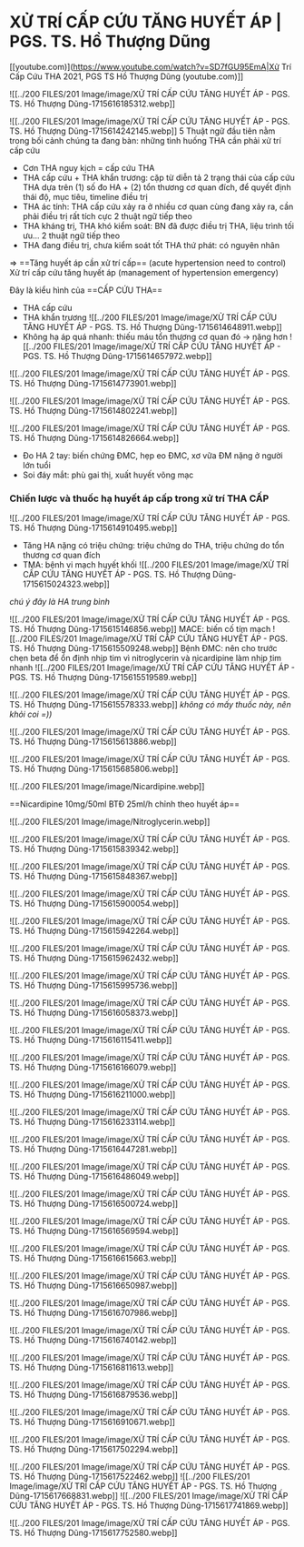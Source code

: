# XỬ TRÍ CẤP CỨU TĂNG HUYẾT ÁP | PGS. TS. Hồ Thượng Dũng

[[youtube.com)](https://www.youtube.com/watch?v=SD7fGU95EmA|Xử Trí Cấp Cứu THA 2021, PGS TS Hồ Thượng  Dũng (youtube.com)]]


![[../200 FILES/201 Image/image/XỬ TRÍ CẤP CỨU TĂNG HUYẾT ÁP - PGS. TS. Hồ Thượng Dũng-1715616185312.webp]]

![[../200 FILES/201 Image/image/XỬ TRÍ CẤP CỨU TĂNG HUYẾT ÁP - PGS. TS. Hồ Thượng Dũng-1715614242145.webp]]
5 Thuật ngữ đầu tiên nằm trong bối cảnh chúng ta đang bàn: những tình huống THA cần phải xử trí cấp cứu
- Cơn THA nguy kịch = cấp cứu THA
- THA cấp cứu + THA khẩn trương: cặp từ diễn tả 2 trạng thái của cấp cứu THA dựa trên (1) số đo HA + (2) tổn thương cơ quan đích, để quyết định thái độ, mục tiêu, timeline điều trị
- THA ác tính: THA cấp cứu xảy ra ở nhiều cơ quan cùng đang xảy ra, cần phải điều trị rất tích cực
2 thuật ngữ tiếp theo
- THA kháng trị, THA khó kiểm soát: BN đã được điều trị THA, liệu trình tối ưu...
2 thuật ngữ tiếp theo
- THA đang điều trị, chưa kiểm soát tốt
THA thứ phát: có nguyên nhân

=> ==Tăng huyết áp cần xử trí cấp== (acute hypertension need to control)
Xử trí cấp cứu tăng huyết áp (management of hypertension emergency)

Đây là kiểu hình của ==CẤP CỨU THA==
- THA cấp cứu
- THA khẩn trương
![[../200 FILES/201 Image/image/XỬ TRÍ CẤP CỨU TĂNG HUYẾT ÁP - PGS. TS. Hồ Thượng Dũng-1715614648911.webp]]
- Không hạ áp quá nhanh: thiếu máu tổn thương cơ quan đó -> nặng hơn
![[../200 FILES/201 Image/image/XỬ TRÍ CẤP CỨU TĂNG HUYẾT ÁP - PGS. TS. Hồ Thượng Dũng-1715614657972.webp]]
 
![[../200 FILES/201 Image/image/XỬ TRÍ CẤP CỨU TĂNG HUYẾT ÁP - PGS. TS. Hồ Thượng Dũng-1715614773901.webp]]

![[../200 FILES/201 Image/image/XỬ TRÍ CẤP CỨU TĂNG HUYẾT ÁP - PGS. TS. Hồ Thượng Dũng-1715614802241.webp]]

![[../200 FILES/201 Image/image/XỬ TRÍ CẤP CỨU TĂNG HUYẾT ÁP - PGS. TS. Hồ Thượng Dũng-1715614826664.webp]]
- Đo HA 2 tay: biến chứng ĐMC, hẹp eo ĐMC, xơ vữa ĐM nặng ở người lớn tuổi
- Soi đáy mắt: phù gai thị, xuất huyết võng mạc

### Chiến lược và thuốc hạ huyết áp cấp trong xử trí THA CẤP
![[../200 FILES/201 Image/image/XỬ TRÍ CẤP CỨU TĂNG HUYẾT ÁP - PGS. TS. Hồ Thượng Dũng-1715614910495.webp]]
- Tăng HA nặng có triệu chứng: triệu chứng do THA, triệu chứng do tổn thương cơ quan đích
- TMA: bệnh vi mạch huyết khối
![[../200 FILES/201 Image/image/XỬ TRÍ CẤP CỨU TĂNG HUYẾT ÁP - PGS. TS. Hồ Thượng Dũng-1715615024323.webp]]

*chú ý đây là HA trung bình*

![[../200 FILES/201 Image/image/XỬ TRÍ CẤP CỨU TĂNG HUYẾT ÁP - PGS. TS. Hồ Thượng Dũng-1715615146856.webp]]
MACE: biến cố tím mạch
![[../200 FILES/201 Image/image/XỬ TRÍ CẤP CỨU TĂNG HUYẾT ÁP - PGS. TS. Hồ Thượng Dũng-1715615509248.webp]]
Bệnh ĐMC: nên cho trước chẹn beta để ổn định nhịp tim vì nitroglycerin và nicardipine làm nhịp tim nhanh
![[../200 FILES/201 Image/image/XỬ TRÍ CẤP CỨU TĂNG HUYẾT ÁP - PGS. TS. Hồ Thượng Dũng-1715615519589.webp]]

![[../200 FILES/201 Image/image/XỬ TRÍ CẤP CỨU TĂNG HUYẾT ÁP - PGS. TS. Hồ Thượng Dũng-1715615578333.webp]]
*không có mấy thuốc này, nên khỏi coi =))*

![[../200 FILES/201 Image/image/XỬ TRÍ CẤP CỨU TĂNG HUYẾT ÁP - PGS. TS. Hồ Thượng Dũng-1715615613886.webp]]

![[../200 FILES/201 Image/image/XỬ TRÍ CẤP CỨU TĂNG HUYẾT ÁP - PGS. TS. Hồ Thượng Dũng-1715615685806.webp]]

![[../200 FILES/201 Image/image/Nicardipine.webp]]

 ==Nicardipine 10mg/50ml BTĐ 25ml/h chỉnh theo huyết áp==

![[../200 FILES/201 Image/image/Nitroglycerin.webp]]

![[../200 FILES/201 Image/image/XỬ TRÍ CẤP CỨU TĂNG HUYẾT ÁP - PGS. TS. Hồ Thượng Dũng-1715615839342.webp]]

![[../200 FILES/201 Image/image/XỬ TRÍ CẤP CỨU TĂNG HUYẾT ÁP - PGS. TS. Hồ Thượng Dũng-1715615848367.webp]]

![[../200 FILES/201 Image/image/XỬ TRÍ CẤP CỨU TĂNG HUYẾT ÁP - PGS. TS. Hồ Thượng Dũng-1715615900054.webp]]

![[../200 FILES/201 Image/image/XỬ TRÍ CẤP CỨU TĂNG HUYẾT ÁP - PGS. TS. Hồ Thượng Dũng-1715615942264.webp]]

![[../200 FILES/201 Image/image/XỬ TRÍ CẤP CỨU TĂNG HUYẾT ÁP - PGS. TS. Hồ Thượng Dũng-1715615962432.webp]]

![[../200 FILES/201 Image/image/XỬ TRÍ CẤP CỨU TĂNG HUYẾT ÁP - PGS. TS. Hồ Thượng Dũng-1715615995736.webp]]

![[../200 FILES/201 Image/image/XỬ TRÍ CẤP CỨU TĂNG HUYẾT ÁP - PGS. TS. Hồ Thượng Dũng-1715616058373.webp]]

![[../200 FILES/201 Image/image/XỬ TRÍ CẤP CỨU TĂNG HUYẾT ÁP - PGS. TS. Hồ Thượng Dũng-1715616115411.webp]]


![[../200 FILES/201 Image/image/XỬ TRÍ CẤP CỨU TĂNG HUYẾT ÁP - PGS. TS. Hồ Thượng Dũng-1715616166079.webp]]

![[../200 FILES/201 Image/image/XỬ TRÍ CẤP CỨU TĂNG HUYẾT ÁP - PGS. TS. Hồ Thượng Dũng-1715616211000.webp]]

![[../200 FILES/201 Image/image/XỬ TRÍ CẤP CỨU TĂNG HUYẾT ÁP - PGS. TS. Hồ Thượng Dũng-1715616233114.webp]]

![[../200 FILES/201 Image/image/XỬ TRÍ CẤP CỨU TĂNG HUYẾT ÁP - PGS. TS. Hồ Thượng Dũng-1715616447281.webp]]

![[../200 FILES/201 Image/image/XỬ TRÍ CẤP CỨU TĂNG HUYẾT ÁP - PGS. TS. Hồ Thượng Dũng-1715616486049.webp]]

![[../200 FILES/201 Image/image/XỬ TRÍ CẤP CỨU TĂNG HUYẾT ÁP - PGS. TS. Hồ Thượng Dũng-1715616500724.webp]]

![[../200 FILES/201 Image/image/XỬ TRÍ CẤP CỨU TĂNG HUYẾT ÁP - PGS. TS. Hồ Thượng Dũng-1715616569594.webp]]

![[../200 FILES/201 Image/image/XỬ TRÍ CẤP CỨU TĂNG HUYẾT ÁP - PGS. TS. Hồ Thượng Dũng-1715616615663.webp]]

![[../200 FILES/201 Image/image/XỬ TRÍ CẤP CỨU TĂNG HUYẾT ÁP - PGS. TS. Hồ Thượng Dũng-1715616650987.webp]]

![[../200 FILES/201 Image/image/XỬ TRÍ CẤP CỨU TĂNG HUYẾT ÁP - PGS. TS. Hồ Thượng Dũng-1715616707986.webp]]

![[../200 FILES/201 Image/image/XỬ TRÍ CẤP CỨU TĂNG HUYẾT ÁP - PGS. TS. Hồ Thượng Dũng-1715616740142.webp]]

![[../200 FILES/201 Image/image/XỬ TRÍ CẤP CỨU TĂNG HUYẾT ÁP - PGS. TS. Hồ Thượng Dũng-1715616811613.webp]]

![[../200 FILES/201 Image/image/XỬ TRÍ CẤP CỨU TĂNG HUYẾT ÁP - PGS. TS. Hồ Thượng Dũng-1715616879536.webp]]

![[../200 FILES/201 Image/image/XỬ TRÍ CẤP CỨU TĂNG HUYẾT ÁP - PGS. TS. Hồ Thượng Dũng-1715616910671.webp]]

![[../200 FILES/201 Image/image/XỬ TRÍ CẤP CỨU TĂNG HUYẾT ÁP - PGS. TS. Hồ Thượng Dũng-1715617502294.webp]]

![[../200 FILES/201 Image/image/XỬ TRÍ CẤP CỨU TĂNG HUYẾT ÁP - PGS. TS. Hồ Thượng Dũng-1715617522462.webp]]
![[../200 FILES/201 Image/image/XỬ TRÍ CẤP CỨU TĂNG HUYẾT ÁP - PGS. TS. Hồ Thượng Dũng-1715617668831.webp]]
![[../200 FILES/201 Image/image/XỬ TRÍ CẤP CỨU TĂNG HUYẾT ÁP - PGS. TS. Hồ Thượng Dũng-1715617741869.webp]]

![[../200 FILES/201 Image/image/XỬ TRÍ CẤP CỨU TĂNG HUYẾT ÁP - PGS. TS. Hồ Thượng Dũng-1715617752580.webp]]

